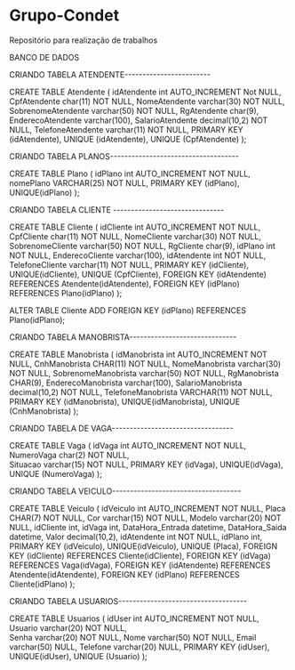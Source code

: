 # Grupo-Condet
Repositório para realização de trabalhos 


BANCO DE DADOS

CRIANDO TABELA ATENDENTE------------------------

CREATE TABLE Atendente (
  	idAtendente int AUTO_INCREMENT Not NULL,
    CpfAtendente char(11) NOT NULL,
    NomeAtendente varchar(30) NOT NULL,
  	SobrenomeAtendente varchar(50) NOT NULL,
    RgAtendente char(9),
  	EnderecoAtendente varchar(100),
  	SalarioAtendente decimal(10,2) NOT NULL,
  	TelefoneAtendente varchar(11) NOT NULL,
    PRIMARY KEY (idAtendente),
  	UNIQUE (idAtendente),
    UNIQUE (CpfAtendente)
);

CRIANDO TABELA PLANOS------------------------------------

CREATE TABLE Plano (
  	idPlano int AUTO_INCREMENT NOT NULL,
    nomePlano VARCHAR(25) NOT NULL,
    PRIMARY KEY (idPlano),
  	UNIQUE(idPlano)
);


CRIANDO TABELA CLIENTE -------------------------------

CREATE TABLE Cliente (
  	idCliente int AUTO_INCREMENT NOT NULL,
    CpfCliente char(11) NOT NULL,
    NomeCliente varchar(30) NOT NULL,
  	SobrenomeCliente varchar(50) NOT NULL,
    RgCliente char(9),
	idPlano int NOT NULL,
  	EnderecoCliente varchar(100),
  	idAtendente int NOT NULL,
  	TelefoneCliente varchar(11) NOT NULL,
    PRIMARY KEY (idCliente),
  	UNIQUE(idCliente),
    UNIQUE (CpfCliente),
  	FOREIGN KEY (idAtendente) REFERENCES Atendente(idAtendente),
	FOREIGN KEY (idPlano) REFERENCES Plano(idPlano) 
);

ALTER TABLE Cliente
ADD FOREIGN KEY (idPlano) REFERENCES Plano(idPlano);

CRIANDO TABELA MANOBRISTA------------------------------

CREATE TABLE Manobrista (
  	idManobrista int AUTO_INCREMENT NOT NULL,
    CnhManobrista CHAR(11) NOT NULL,
    NomeManobrista varchar(30) NOT NULL,
  	SobrenomeManobrista varchar(50) NOT NULL,
    RgManobrista CHAR(9),
  	EnderecoManobrista varchar(100),
  	SalarioManobrista decimal(10,2) NOT NULL,
  	TelefoneManobrista VARCHAR(11) NOT NULL,
    PRIMARY KEY (idManobrista),
  	UNIQUE(idManobrista),
    UNIQUE (CnhManobrista)
);

CRIANDO TABELA DE VAGA----------------------------------

CREATE TABLE Vaga (
  	idVaga int AUTO_INCREMENT NOT NULL,
    NumeroVaga char(2) NOT NULL,    
  	Situacao varchar(15) NOT NULL,
    PRIMARY KEY (idVaga),
  	UNIQUE(idVaga),
    UNIQUE (NumeroVaga)
);

CRIANDO TABELA VEICULO------------------------------------

CREATE TABLE Veiculo (
  	idVeiculo int AUTO_INCREMENT NOT NULL,
    Placa CHAR(7) NOT NULL,
    Cor varchar(15) NOT NULL,
  	Modelo varchar(20) NOT NULL,
    idCliente int,
  	idVaga int,
  	DataHora_Entrada datetime,
  	DataHora_Saida datetime,
  	Valor decimal(10,2),
  	idAtendente int NOT NULL,
  	idPlano int,
    PRIMARY KEY (idVeiculo),
  	UNIQUE(idVeiculo),
    UNIQUE (Placa),
  	FOREIGN KEY (idCliente) REFERENCES Cliente(idCliente),
  	FOREIGN KEY (idVaga) REFERENCES Vaga(idVaga),
  	FOREIGN KEY (idAtendente) REFERENCES Atendente(idAtendente),
	FOREIGN KEY (idPlano) REFERENCES Cliente(idPlano)
);

CRIANDO TABELA USUARIOS------------------------------------

CREATE TABLE Usuarios (
  	idUser int AUTO_INCREMENT NOT NULL,
	Usuario varchar(20) NOT NULL,    
  	Senha varchar(20) NOT NULL,
	Nome varchar(50) NOT NULL,
    Email varchar(50) NULL,
	Telefone varchar(20) NULL,
	PRIMARY KEY (idUser),
  	UNIQUE(idUser),
    UNIQUE (Usuario)
);
